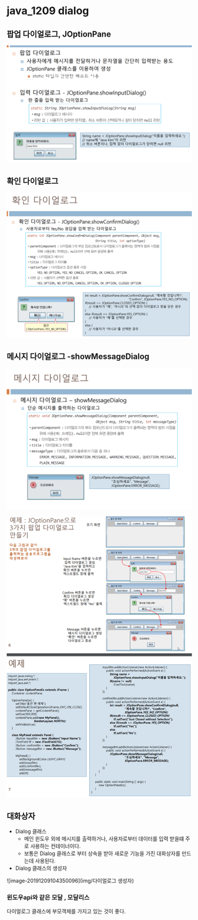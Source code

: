 # java_1209 dialog



## 팝업 다이얼로그, JOptionPane

![image-20191209104015725](image-20191209104015725.png)

## 확인 다이얼로그

![image-20191209104041409](image-20191209104041409.png)

## 메시지 다이얼로그 -showMessageDialog

![image-20191209104140656](image-20191209104140656.png)

![image-20191209104207624](image-20191209104207624.png)

## 대화상자

- Dialog 클래스
  - 메인 윈도우 외에 메시지를 출력하거나, 사용자로부터 데이터를 입력 받을떄 주로 사용하는 컨테이너이다.
  - 보통은 Dialog 클래스로 부터 상속을 받아 새로운 기능을 가진 대화상자를 만드는데 사용된다.
- Dialog 클래스의 생성자

![image-20191209104350096](img/다이얼로그 생성자)

### 윈도우api와 같은 모달 , 모달리스



다이얼로그 클래스에 부모객체를 가지고 있는 것이 좋다.

















